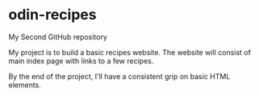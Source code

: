 # odin-recipes
My Second GitHub repository

My project is to build a basic recipes website. The website will consist of main index page with links to a few recipes.

By the end of the project, I'll have a consistent grip on basic HTML elements.